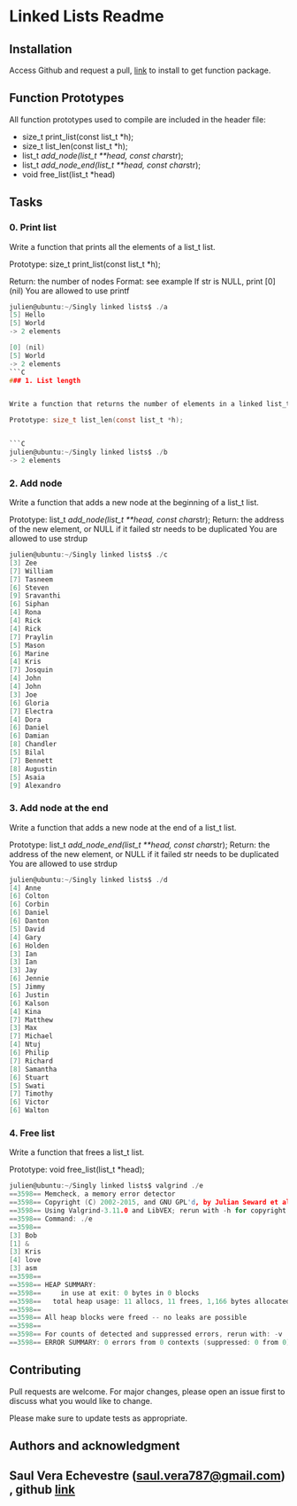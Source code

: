 # Linked Lists Readme

## Installation

Access Github and request a pull, [link](https://github.com/allthatgroove89/holbertonschool-printf/pulls) to install to get function package.

## Function Prototypes

All function prototypes used to compile are included in the header file:

- size_t print_list(const list_t *h);
- size_t list_len(const list_t *h);
- list_t *add_node(list_t **head, const char*str);
- list_t *add_node_end(list_t **head, const char*str);
- void free_list(list_t *head)

## Tasks

### 0. Print list

  Write a function that prints all the elements of a list_t list.

  Prototype: size_t print_list(const list_t *h);

Return: the number of nodes
  Format: see example
If str is NULL, print [0] (nil)
  You are allowed to use printf

  ```C
  julien@ubuntu:~/Singly linked lists$ ./a
  [5] Hello
  [5] World
  -> 2 elements

[0] (nil)
  [5] World
  -> 2 elements
  ```C
### 1. List length


  Write a function that returns the number of elements in a linked list_t list.

  Prototype: size_t list_len(const list_t *h);


  ```C
  julien@ubuntu:~/Singly linked lists$ ./b
  -> 2 elements
  ```

### 2. Add node

  Write a function that adds a new node at the beginning of a list_t list.

  Prototype: list_t *add_node(list_t **head, const char*str);
Return: the address of the new element, or NULL if it failed
str needs to be duplicated
You are allowed to use strdup

```C
julien@ubuntu:~/Singly linked lists$ ./c
[3] Zee
[7] William
[7] Tasneem
[6] Steven
[9] Sravanthi
[6] Siphan
[4] Rona
[4] Rick
[4] Rick
[7] Praylin
[5] Mason
[6] Marine
[4] Kris
[7] Josquin
[4] John
[4] John
[3] Joe
[6] Gloria
[7] Electra
[4] Dora
[6] Daniel
[6] Damian
[8] Chandler
[5] Bilal
[7] Bennett
[8] Augustin
[5] Asaia
[9] Alexandro
```

### 3. Add node at the end

Write a function that adds a new node at the end of a list_t list.

Prototype: list_t *add_node_end(list_t **head, const char*str);
Return: the address of the new element, or NULL if it failed
str needs to be duplicated
You are allowed to use strdup

```C
julien@ubuntu:~/Singly linked lists$ ./d
[4] Anne
[6] Colton
[6] Corbin
[6] Daniel
[6] Danton
[5] David
[4] Gary
[6] Holden
[3] Ian
[3] Ian
[3] Jay
[6] Jennie
[5] Jimmy
[6] Justin
[6] Kalson
[4] Kina
[7] Matthew
[3] Max
[7] Michael
[4] Ntuj
[6] Philip
[7] Richard
[8] Samantha
[6] Stuart
[5] Swati
[7] Timothy
[6] Victor
[6] Walton
```

### 4. Free list

Write a function that frees a list_t list.

Prototype: void free_list(list_t *head);

```C
julien@ubuntu:~/Singly linked lists$ valgrind ./e
==3598== Memcheck, a memory error detector
==3598== Copyright (C) 2002-2015, and GNU GPL'd, by Julian Seward et al.
==3598== Using Valgrind-3.11.0 and LibVEX; rerun with -h for copyright info
==3598== Command: ./e
==3598==
[3] Bob
[1] &
[3] Kris
[4] love
[3] asm
==3598==
==3598== HEAP SUMMARY:
==3598==     in use at exit: 0 bytes in 0 blocks
==3598==   total heap usage: 11 allocs, 11 frees, 1,166 bytes allocated
==3598==
==3598== All heap blocks were freed -- no leaks are possible
==3598==
==3598== For counts of detected and suppressed errors, rerun with: -v
==3598== ERROR SUMMARY: 0 errors from 0 contexts (suppressed: 0 from 0)
```

## Contributing

Pull requests are welcome. For major changes, please open an issue first
to discuss what you would like to change.

Please make sure to update tests as appropriate.

## Authors and acknowledgment

## Saul Vera Echevestre (<saul.vera787@gmail.com>) , github [link](https://github.com/allthatgroove89/holbertonschool-printf)
